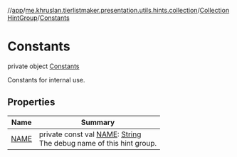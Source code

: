 //[app](../../../../index.md)/[me.khruslan.tierlistmaker.presentation.utils.hints.collection](../../index.md)/[CollectionHintGroup](../index.md)/[Constants](index.md)

# Constants

private object [Constants](index.md)

Constants for internal use.

## Properties

| Name | Summary |
|---|---|
| [NAME](-n-a-m-e.md) | private const val [NAME](-n-a-m-e.md): [String](https://kotlinlang.org/api/latest/jvm/stdlib/kotlin/-string/index.html)<br>The debug name of this hint group. |

